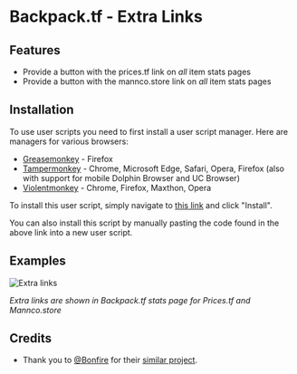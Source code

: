 # Backpack.tf - Extra Links

## Features

- Provide a button with the prices.tf link on _all_ item stats pages
- Provide a button with the mannco.store link on _all_ item stats pages

## Installation

To use user scripts you need to first install a user script manager. Here are managers for various browsers:

- [Greasemonkey](http://www.greasespot.net/) - Firefox
- [Tampermonkey](https://tampermonkey.net/) - Chrome, Microsoft Edge, Safari, Opera, Firefox (also with support for mobile Dolphin Browser and UC Browser)
- [Violentmonkey](https://violentmonkey.github.io/) - Chrome, Firefox, Maxthon, Opera

To install this user script, simply navigate to [this link](https://github.com/Oddity100/bptf-extra-links/raw/main/bptf-extra-links.user.js) and click "Install".

You can also install this script by manually pasting the code found in the above link into a new user script.

## Examples

![Extra links](https://i.imgur.com/rNXNUGG.png)

_Extra links are shown in Backpack.tf stats page for Prices.tf and Mannco.store_

## Credits

- Thank you to [@Bonfire](https://github.com/Bonfire) for their [similar project](https://github.com/Bonfire/bptf-misc-utils/).
